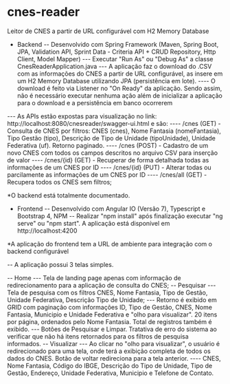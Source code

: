 # cnes-reader
Leitor de CNES a partir de URL configurável com H2 Memory Database

- Backend
-- Desenvolvido com Spring Framework (Maven, Spring Boot, JPA, Validation API, Sprint Data - Criteria API + CRUD Repository, Http Client, Model Mapper)
--- Executar "Run As" ou "Debug As" a classe CnesReaderApplication.java
--- A aplicação faz o download do .CSV com as informações do CNES a partir de URL configurável, as insere em um H2 Memory Database utilizando JPA (persistência em lote).
---- O download é feito via Listener no "On Ready" da aplicação. Sendo assim, não é necessário executar nenhuma ação além de inicializar a aplicação para o download e a persistência em banco ocorrerem

--- As APIs estão expostas para visualização no link: http://localhost:8080/cnesreader/swagger-ui.html e são:
---- /cnes (GET) - Consulta de CNES por filtros: CNES (cnes), Nome Fantasia (nomeFantasia), Tipo Gestão (tipo), Descrição de Tipo de Unidade (tipoUnidade), Unidade Federativa (uf). Retorno paginado.
---- /cnes (POST) - Cadastro de um novo CNES com todos os campos descritos no arquivo CSV para inserção de valor 
---- /cnes/{id} (GET) - Recuperar de forma detalhada todas as informações de um CNES por ID
---- /cnes/{id} (PUT) - Alterar todas ou parcilamente as informações de um CNES por ID
---- /cnes/all (GET) - Recupera todos os CNES sem filtros;

*O backend está totalmente documentado.

- Frontend
-- Desenvolvido com Angular IO (Versão 7), Typescript e Bootstrap 4, NPM
-- Realizar "npm install" após finalização executar "ng serve" ou "npm start". A aplicação está disponível em http://localhost:4200

*A aplicação do frontend tem a URL de ambiente para integração com o backend configurável

-- A aplicação possui 3 telas simples.

-- Home
--- Tela de landing page apenas com informação de redirecionamento para a aplicação de consulta do CNES;
-- Pesquisar
--- Tela de pesquisa com os filtros CNES, Nome Fantasia, Tipo de Gestão, Unidade Federativa, Descrição Tipo de Unidade;
--- Retorno é exibido em GRID com paginação com informações ID, Tipo de Gestão, CNES, Nome Fantasia, Municipio e Unidade Federativa e "olho para visualizar". 20 itens por página, ordenados pelo Nome Fantasia. Total de registros também é exibido.
--- Botões de Pesquisar e Limpar. Tratativa de erro do sistema ao verificar que não há itens retornados para os filtros de pesquisa informados.
-- Visualizar
--- Ao clicar no "olho para visualizar", o usuário é redirecionado para uma tela, onde terá a exibição completa de todos os dados do CNES. Botão de voltar redireciona para a tela anterior.
---- CNES, Nome Fantasia, Código do IBGE, Descrição do Tipo de Unidade, Tipo de Gestão, Endereço, Unidade Federativa, Municipio e Telefone de Contato. 
